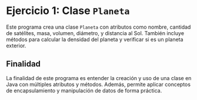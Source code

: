 # Ejercicio 1: Clase `Planeta`

Este programa crea una clase `Planeta` con atributos como nombre, cantidad de satélites, masa, volumen, diámetro, y distancia al Sol. También incluye métodos para calcular la densidad del planeta y verificar si es un planeta exterior.

## Finalidad

La finalidad de este programa es entender la creación y uso de una clase en Java con múltiples atributos y métodos. Además, permite aplicar conceptos de encapsulamiento y
manipulación de datos de forma práctica.
